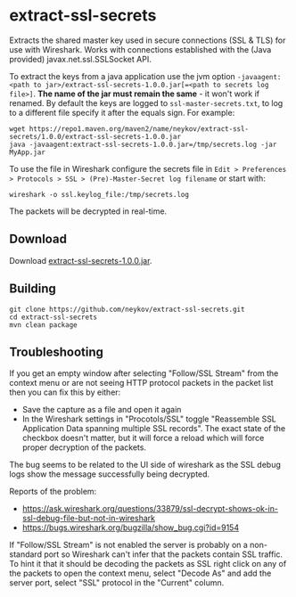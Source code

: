 # extract-ssl-secrets

Extracts the shared master key used in secure connections (SSL & TLS)
for use with Wireshark. Works with connections established with the
(Java provided) javax.net.ssl.SSLSocket API.

To extract the keys from a java application use the jvm option 
`-javaagent:<path to jar>/extract-ssl-secrets-1.0.0.jar[=<path to secrets log file>]`.
**The name of the jar must remain the same** - it won't work if renamed.
By default the keys are logged to `ssl-master-secrets.txt`, to
log to a different file specify it after the equals sign. For example:

```
wget https://repo1.maven.org/maven2/name/neykov/extract-ssl-secrets/1.0.0/extract-ssl-secrets-1.0.0.jar
java -javaagent:extract-ssl-secrets-1.0.0.jar=/tmp/secrets.log -jar MyApp.jar
```

To use the file in Wireshark configure the secrets file in
`Edit > Preferences > Protocols > SSL > (Pre)-Master-Secret log filename`
or start with:

```
wireshark -o ssl.keylog_file:/tmp/secrets.log
```

The packets will be decrypted in real-time.

## Download

Download [extract-ssl-secrets-1.0.0.jar](https://repo1.maven.org/maven2/name/neykov/extract-ssl-secrets/1.0.0/extract-ssl-secrets-1.0.0.jar).

## Building

```
git clone https://github.com/neykov/extract-ssl-secrets.git
cd extract-ssl-secrets
mvn clean package
```

## Troubleshooting

If you get an empty window after selecting "Follow/SSL Stream" from the context menu
or are not seeing HTTP protocol packets in the packet list then you can fix this by either:
  * Save the capture as a file and open it again
  * In the Wireshark settings in "Procotols/SSL" toggle "Reassemble SSL Application Data spanning multiple SSL records".
  The exact state of the checkbox doesn't matter, but it will force a reload which will force proper decryption of the packets.

The bug seems to be related to the UI side of wireshark as the SSL debug logs show the message successfully being decrypted.

Reports of the problem:
  * https://ask.wireshark.org/questions/33879/ssl-decrypt-shows-ok-in-ssl-debug-file-but-not-in-wireshark
  * https://bugs.wireshark.org/bugzilla/show_bug.cgi?id=9154


If "Follow/SSL Stream" is not enabled the server is probably on a non-standard port so Wireshark can't infer that the packets
contain SSL traffic. To hint it that it should be decoding the packets as SSL right click on any of the packets to open the context menu,
select "Decode As" and add the server port, select "SSL" protocol in the "Current" column.